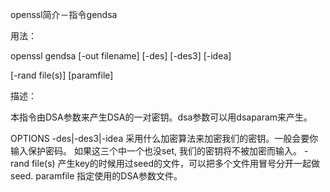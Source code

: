 openssl简介－指令gendsa

用法： 

openssl gendsa [-out filename] [-des] [-des3] [-idea] 

[-rand file(s)] [paramfile] 

描述： 

本指令由DSA参数来产生DSA的一对密钥。dsa参数可以用dsaparam来产生。 

OPTIONS 
    -des|-des3|-idea 
    采用什么加密算法来加密我们的密钥。一般会要你输入保护密码。 
    如果这三个中一个也没set, 我们的密钥将不被加密而输入。 
    -rand file(s) 
    产生key的时候用过seed的文件，可以把多个文件用冒号分开一起做seed. 
    paramfile 
    指定使用的DSA参数文件。

 

